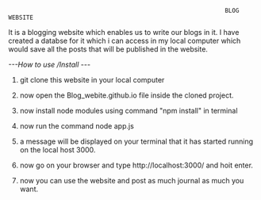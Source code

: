                                                                  BLOG WEBSITE
It is a  blogging website which enables us to write our blogs in it. 
I have created a databse for it which i can access in my local computer which would save all the posts that will be published in the website.

*---How to use /Install ---*

1. git clone this website in your local computer

2. now open the Blog_webite.github.io file inside the cloned project.

3. now install node modules using command "npm install" in terminal

4. now run the command node app.js

5. a message will be displayed on your terminal that it has started running on the local host 3000.

6. now go on your browser and type http://localhost:3000/  and hoit enter.

7. now you can use the website and post as much journal as much you want.
